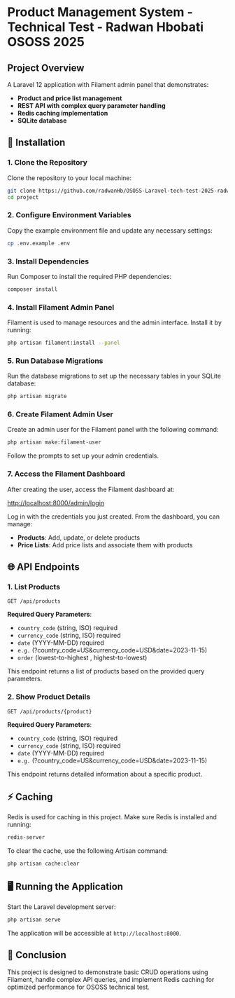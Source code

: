 
# Product Management System - Technical Test - Radwan Hbobati OSOSS 2025 

## Project Overview

A Laravel 12 application with Filament admin panel that demonstrates:

- **Product and price list management**
- **REST API with complex query parameter handling**
- **Redis caching implementation**
- **SQLite database**


## 🚀 Installation

### 1. Clone the Repository

Clone the repository to your local machine:

```bash
git clone https://github.com/radwanHb/OSOSS-Laravel-tech-test-2025-radwan-hbobati
cd project
```

### 2. Configure Environment Variables

Copy the example environment file and update any necessary settings:

```bash
cp .env.example .env
```

### 3. Install Dependencies

Run Composer to install the required PHP dependencies:

```bash
composer install
```

### 4. Install Filament Admin Panel

Filament is used to manage resources and the admin interface. Install it by running:

```bash
php artisan filament:install --panel
```

### 5. Run Database Migrations

Run the database migrations to set up the necessary tables in your SQLite database:

```bash
php artisan migrate
```

### 6. Create Filament Admin User

Create an admin user for the Filament panel with the following command:

```bash
php artisan make:filament-user
```

Follow the prompts to set up your admin credentials.

### 7. Access the Filament Dashboard

After creating the user, access the Filament dashboard at:

[http://localhost:8000/admin/login](http://localhost:8000/admin/login)

Log in with the credentials you just created. From the dashboard, you can manage:

- **Products**: Add, update, or delete products
- **Price Lists**: Add price lists and associate them with products

## 🌐 API Endpoints

### 1. List Products

```http
GET /api/products
```

**Required Query Parameters**:

- `country_code` (string, ISO) required
- `currency_code` (string, ISO) required
- `date` (YYYY-MM-DD) required
- `e.g.` (?country_code=US&currency_code=USD&date=2023-11-15)
- `order` (lowest-to-highest , highest-to-lowest)

This endpoint returns a list of products based on the provided query parameters.

### 2. Show Product Details

```http
GET /api/products/{product}
```

**Required Query Parameters**:

- `country_code` (string, ISO) required
- `currency_code` (string, ISO) required
- `date` (YYYY-MM-DD) required
- `e.g.` (?country_code=US&currency_code=USD&date=2023-11-15)


This endpoint returns detailed information about a specific product.

## ⚡ Caching

Redis is used for caching in this project. Make sure Redis is installed and running:

```bash
redis-server
```

To clear the cache, use the following Artisan command:

```bash
php artisan cache:clear
```

## 🖥 Running the Application

Start the Laravel development server:

```bash
php artisan serve
```

The application will be accessible at `http://localhost:8000`.

## 📝 Conclusion

This project is designed to demonstrate basic CRUD operations using Filament, handle complex API queries, and implement Redis caching for optimized performance for OSOSS technical test.


